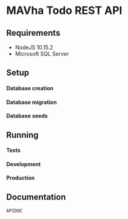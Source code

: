 # MAVha Todo REST API

## Requirements
* NodeJS 10.15.2
* Microsoft SQL Server

## Setup

#### Database creation

#### Database migration
#### Database seeds

## Running

#### Tests
#### Development
#### Production

## Documentation
```
APIDOC
